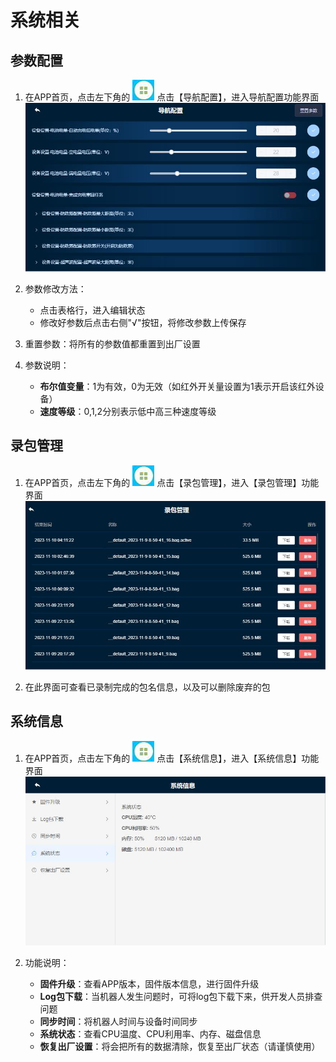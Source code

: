 # 系统相关

## 参数配置

1. 在APP首页，点击左下角的 ![](/images/dr01-app/image24.png) 点击【导航配置】，进入导航配置功能界面
   ![导航配置](/images/dr01-app/image55.png)

2. 参数修改方法：
   - 点击表格行，进入编辑状态
   - 修改好参数后点击右侧"√"按钮，将修改参数上传保存

3. 重置参数：将所有的参数值都重置到出厂设置

4. 参数说明：
   - **布尔值变量**：1为有效，0为无效（如红外开关量设置为1表示开启该红外设备）
   - **速度等级**：0,1,2分别表示低中高三种速度等级

## 录包管理

1. 在APP首页，点击左下角的 ![](/images/dr01-app/image24.png) 点击【录包管理】，进入【录包管理】功能界面
   ![录包管理](/images/dr01-app/image56.png)

2. 在此界面可查看已录制完成的包名信息，以及可以删除废弃的包

## 系统信息

1. 在APP首页，点击左下角的 ![](/images/dr01-app/image24.png) 点击【系统信息】，进入【系统信息】功能界面
   ![系统信息](/images/dr01-app/image57.png)

2. 功能说明：
   - **固件升级**：查看APP版本，固件版本信息，进行固件升级
   - **Log包下载**：当机器人发生问题时，可将log包下载下来，供开发人员排查问题
   - **同步时间**：将机器人时间与设备时间同步
   - **系统状态**：查看CPU温度、CPU利用率、内存、磁盘信息
   - **恢复出厂设置**：将会把所有的数据清除，恢复至出厂状态（请谨慎使用） 